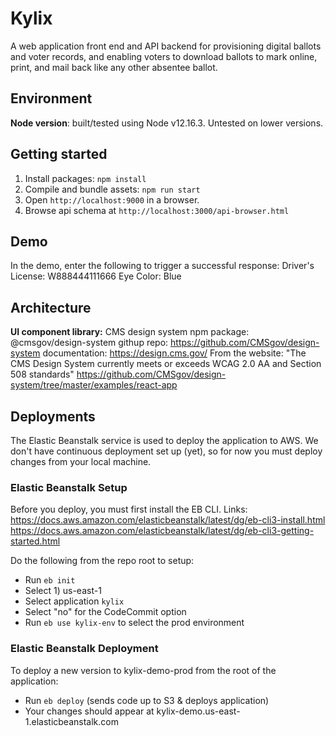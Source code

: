 # Kylix

A web application front end and API backend for provisioning digital ballots and voter records, and enabling voters to download ballots to mark online, print, and mail back like any other absentee ballot.

## Environment

**Node version**: built/tested using Node v12.16.3. Untested on lower versions.

## Getting started

1. Install packages: `npm install`
2. Compile and bundle assets: `npm run start`
3. Open `http://localhost:9000` in a browser.
4. Browse api schema at `http://localhost:3000/api-browser.html`

## Demo

In the demo, enter the following to trigger a successful response:
Driver's License: W888444111666
Eye Color: Blue

## Architecture

**UI component library:** CMS design system
npm package: @cmsgov/design-system
githup repo: https://github.com/CMSgov/design-system
documentation: https://design.cms.gov/
From the website: "The CMS Design System currently meets or exceeds WCAG 2.0 AA and Section 508 standards"
https://github.com/CMSgov/design-system/tree/master/examples/react-app

## Deployments
The Elastic Beanstalk service is used to deploy the application to AWS. We don't have continuous deployment set up (yet), so for now you must deploy changes from your local machine.

### Elastic Beanstalk Setup
Before you deploy, you must first install the EB CLI. Links: 
https://docs.aws.amazon.com/elasticbeanstalk/latest/dg/eb-cli3-install.html
https://docs.aws.amazon.com/elasticbeanstalk/latest/dg/eb-cli3-getting-started.html

Do the following from the repo root to setup:
- Run `eb init`
- Select 1) us-east-1
- Select application `kylix`
- Select "no" for the CodeCommit option
- Run `eb use kylix-env` to select the prod environment

### Elastic Beanstalk Deployment

To deploy a new version to kylix-demo-prod from the root of the application:
- Run `eb deploy` (sends code up to S3 & deploys application)
- Your changes should appear at kylix-demo.us-east-1.elasticbeanstalk.com
